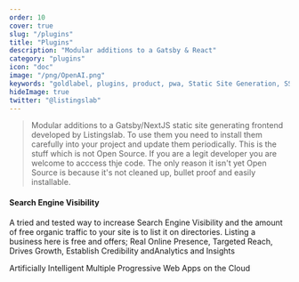 ```yaml
---
order: 10
cover: true
slug: "/plugins"
title: "Plugins"
description: "Modular additions to a Gatsby & React"
category: "plugins"
icon: "doc"
image: "/png/OpenAI.png"
keywords: "goldlabel, plugins, product, pwa, Static Site Generation, SSR, free"
hideImage: true
twitter: "@listingslab"
---
```

> Modular additions to a Gatsby/NextJS static site generating frontend developed by Listingslab. To use them you need to install them carefully into your project and update them periodically. This is the stuff which is not Open Source. If you are a legit developer you are welcome to acccess thje code. The only reason it isn't yet Open Source is because it's not cleaned up, bullet proof and easily installable.

#### Search Engine Visibility

A tried and tested way to increase Search Engine Visibility and the amount of free organic traffic to your site is to list it on directories. Listing a business here is free and offers; Real Online Presence, Targeted Reach, Drives Growth, Establish Credibility andAnalytics and Insights

Artificially Intelligent Multiple Progressive Web Apps on the Cloud